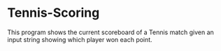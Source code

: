 # Tennis-Scoring
This program shows the current scoreboard of a Tennis match given an input string showing which player won each point.
